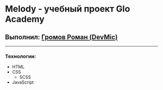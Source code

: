 # Melody - учебный проект Glo Academy

## Выполнил: [Громов Роман (DevMic)](https://vk.com/devmicfree)
____

### Технологии:
- HTML
- CSS
    - SCSS
- JavaScript
